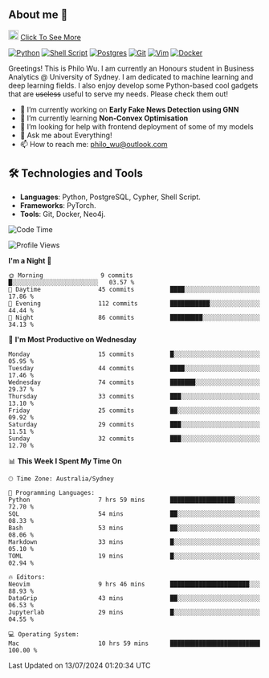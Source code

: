 ## About me 🤗

<a href="#"><img src="https://media.giphy.com/media/hvRJCLFzcasrR4ia7z/giphy.gif" width="20px" height="20px"></a> [Click To See More](https://codeboyphilo.github.io)

[![Python](https://img.shields.io/badge/python-3670A0?style=for-the-badge&logo=python&logoColor=ffdd54)](#)
[![Shell Script](https://img.shields.io/badge/shell_script-%23121011.svg?style=for-the-badge&logo=gnu-bash&logoColor=white)](#)
[![Postgres](https://img.shields.io/badge/postgres-%23316192.svg?style=for-the-badge&logo=postgresql&logoColor=white)](#)
[![Git](https://img.shields.io/badge/git-%23F05033.svg?style=for-the-badge&logo=git&logoColor=white)](#)
[![Vim](https://img.shields.io/badge/VIM-%2311AB00.svg?style=for-the-badge&logo=vim&logoColor=white)](#)
[![Docker](https://img.shields.io/badge/docker-%230db7ed.svg?style=for-the-badge&logo=docker&logoColor=white)](#)

Greetings! This is Philo Wu. I am currently an Honours student in Business Analytics \@ University of Sydney. I am dedicated to machine learning and deep learning fields. I also enjoy develop some Python-based cool gadgets that are ~~useless~~ useful to serve my needs. Please check them out!

- 🔭 I’m currently working on **Early Fake News Detection using GNN**
- 🌱 I’m currently learning **Non-Convex Optimisation**
- 🤔 I’m looking for help with frontend deployment of some of my models
- 💬 Ask me about Everything!
- 📫 How to reach me: philo_wu@outlook.com

## 🛠 Technologies and Tools
- **Languages**: Python, PostgreSQL, Cypher, Shell Script.
- **Frameworks**: PyTorch.
- **Tools**: Git, Docker, Neo4j.

<!--START_SECTION:waka-->
![Code Time](http://img.shields.io/badge/Code%20Time-312%20hrs%2042%20mins-blue)

![Profile Views](http://img.shields.io/badge/Profile%20Views-1-blue)

**I'm a Night 🦉** 

```text
🌞 Morning                9 commits           █░░░░░░░░░░░░░░░░░░░░░░░░   03.57 % 
🌆 Daytime                45 commits          ████░░░░░░░░░░░░░░░░░░░░░   17.86 % 
🌃 Evening                112 commits         ███████████░░░░░░░░░░░░░░   44.44 % 
🌙 Night                  86 commits          █████████░░░░░░░░░░░░░░░░   34.13 % 
```
📅 **I'm Most Productive on Wednesday** 

```text
Monday                   15 commits          █░░░░░░░░░░░░░░░░░░░░░░░░   05.95 % 
Tuesday                  44 commits          ████░░░░░░░░░░░░░░░░░░░░░   17.46 % 
Wednesday                74 commits          ███████░░░░░░░░░░░░░░░░░░   29.37 % 
Thursday                 33 commits          ███░░░░░░░░░░░░░░░░░░░░░░   13.10 % 
Friday                   25 commits          ██░░░░░░░░░░░░░░░░░░░░░░░   09.92 % 
Saturday                 29 commits          ███░░░░░░░░░░░░░░░░░░░░░░   11.51 % 
Sunday                   32 commits          ███░░░░░░░░░░░░░░░░░░░░░░   12.70 % 
```


📊 **This Week I Spent My Time On** 

```text
🕑︎ Time Zone: Australia/Sydney

💬 Programming Languages: 
Python                   7 hrs 59 mins       ██████████████████░░░░░░░   72.70 % 
SQL                      54 mins             ██░░░░░░░░░░░░░░░░░░░░░░░   08.33 % 
Bash                     53 mins             ██░░░░░░░░░░░░░░░░░░░░░░░   08.06 % 
Markdown                 33 mins             █░░░░░░░░░░░░░░░░░░░░░░░░   05.10 % 
TOML                     19 mins             █░░░░░░░░░░░░░░░░░░░░░░░░   02.94 % 

🔥 Editors: 
Neovim                   9 hrs 46 mins       ██████████████████████░░░   88.93 % 
DataGrip                 43 mins             ██░░░░░░░░░░░░░░░░░░░░░░░   06.53 % 
Jupyterlab               29 mins             █░░░░░░░░░░░░░░░░░░░░░░░░   04.55 % 

💻 Operating System: 
Mac                      10 hrs 59 mins      █████████████████████████   100.00 % 
```


 Last Updated on 13/07/2024 01:20:34 UTC
<!--END_SECTION:waka-->
